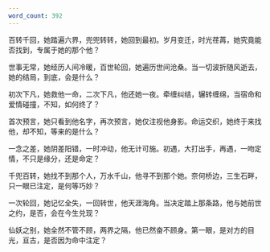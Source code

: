 ```yaml
---
word_count: 392
---
```


百转千回，她踏遍六界，兜兜转转，她回到最初。岁月变迁，时光荏苒，她究竟能否找到，专属于她的那个他？

世事无常，她经历人间冷暖，百世轮回，她遍历世间沧桑。当一切波折随风逝去，她的结局，到底，会是什么？

初次下凡，她救他一命，二次下凡，他还她一夜。牵缠纠结，辗转缠绵，当宿命和爱情碰撞，不知，如何终了？

首次预言，她只看到他名字，再次预言，她仅注视他身影。命运交织，她终于来找他，却不知，等来的是什么？

一念之差，她阴差阳错，一时冲动，他无计可施。初遇，大打出手，再遇，一吻定情，不只是缘分，还是命定？

千兜百转，她找不到那个人，万水千山，他寻不到那个她。奈何桥边，三生石畔，只一眼已注定，是何等巧妙？

一次轮回，她记忆全失，一回转世，他天涯海角。当决定踏上那条路，他与她前世之约，是否，会在今生兑现？

仙妖之别，她全然不管不顾，两界之隔，他已然奋不顾身。第一眼，是对方的目光，亘古，是否因为命中注定？
